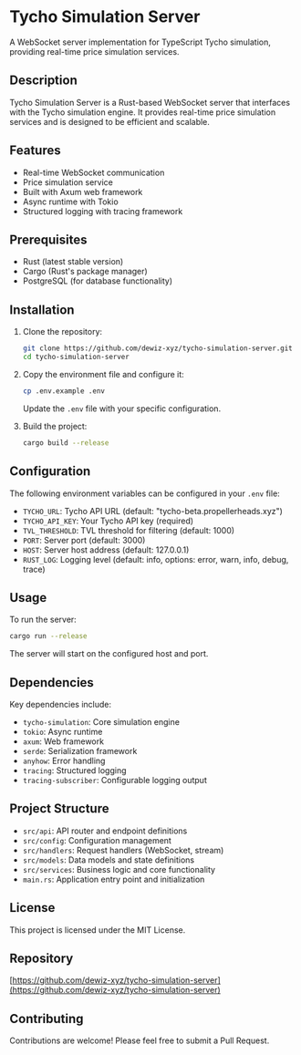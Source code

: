 # Tycho Simulation Server

A WebSocket server implementation for TypeScript Tycho simulation, providing real-time price simulation services.

## Description

Tycho Simulation Server is a Rust-based WebSocket server that interfaces with the Tycho simulation engine. It provides real-time price simulation services and is designed to be efficient and scalable.

## Features

- Real-time WebSocket communication
- Price simulation service
- Built with Axum web framework
- Async runtime with Tokio
- Structured logging with tracing framework

## Prerequisites

- Rust (latest stable version)
- Cargo (Rust's package manager)
- PostgreSQL (for database functionality)

## Installation

1. Clone the repository:
   ```bash
   git clone https://github.com/dewiz-xyz/tycho-simulation-server.git
   cd tycho-simulation-server
   ```

2. Copy the environment file and configure it:
   ```bash
   cp .env.example .env
   ```
   Update the `.env` file with your specific configuration.

3. Build the project:
   ```bash
   cargo build --release
   ```

## Configuration

The following environment variables can be configured in your `.env` file:

- `TYCHO_URL`: Tycho API URL (default: "tycho-beta.propellerheads.xyz")
- `TYCHO_API_KEY`: Your Tycho API key (required)
- `TVL_THRESHOLD`: TVL threshold for filtering (default: 1000)
- `PORT`: Server port (default: 3000)
- `HOST`: Server host address (default: 127.0.0.1)
- `RUST_LOG`: Logging level (default: info, options: error, warn, info, debug, trace)

## Usage

To run the server:

```bash
cargo run --release
```

The server will start on the configured host and port.

## Dependencies

Key dependencies include:
- `tycho-simulation`: Core simulation engine
- `tokio`: Async runtime
- `axum`: Web framework
- `serde`: Serialization framework
- `anyhow`: Error handling
- `tracing`: Structured logging
- `tracing-subscriber`: Configurable logging output

## Project Structure

- `src/api`: API router and endpoint definitions
- `src/config`: Configuration management
- `src/handlers`: Request handlers (WebSocket, stream)
- `src/models`: Data models and state definitions
- `src/services`: Business logic and core functionality
- `main.rs`: Application entry point and initialization

## License

This project is licensed under the MIT License.

## Repository

[https://github.com/dewiz-xyz/tycho-simulation-server](https://github.com/dewiz-xyz/tycho-simulation-server)

## Contributing

Contributions are welcome! Please feel free to submit a Pull Request. 